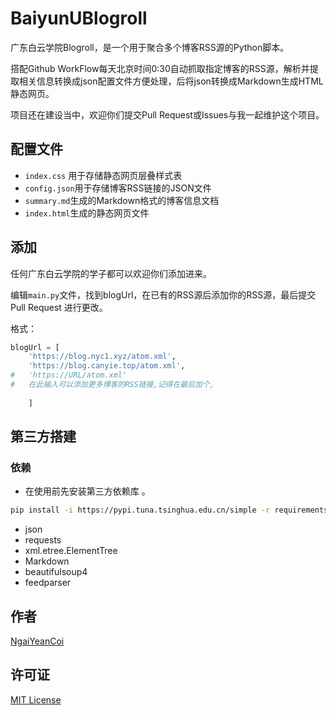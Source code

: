 # BaiyunUBlogroll
广东白云学院Blogroll，是一个用于聚合多个博客RSS源的Python脚本。  

搭配Github WorkFlow每天北京时间0:30自动抓取指定博客的RSS源，解析并提取相关信息转换成json配置文件方便处理，后将json转换成Markdown生成HTML静态网页。  

项目还在建设当中，欢迎你们提交Pull Request或Issues与我一起维护这个项目。

## 配置文件
- `index.css` 用于存储静态网页层叠样式表
- `config.json`用于存储博客RSS链接的JSON文件
- `summary.md`生成的Markdown格式的博客信息文档
- `index.html`生成的静态网页文件

## 添加

任何广东白云学院的学子都可以欢迎你们添加进来。

编辑`main.py`文件，找到blogUrl，在已有的RSS源后添加你的RSS源，最后提交 Pull Request 进行更改。  

格式：
```python
blogUrl = [
    'https://blog.nyc1.xyz/atom.xml',
    'https://blog.canyie.top/atom.xml',
#   'https://URL/atom.xml'
#   在此输入可以添加更多博客的RSS链接,记得在最后加个,
        
    ]
```

## 第三方搭建  

### 依赖  

- 在使用前先安装第三方依赖库 。

```bash
pip install -i https://pypi.tuna.tsinghua.edu.cn/simple -r requirements.txt
```  

- json
- requests
- xml.etree.ElementTree
- Markdown
- beautifulsoup4
- feedparser

## 作者
[NgaiYeanCoi](https://github.com/NgaiYeanCoi)

## 许可证
[MIT License](https://github.com/NgaiYeanCoi/BaiyunUBlogroll/blob/master/LICENSE)